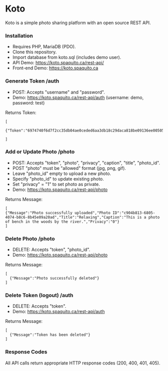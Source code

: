# Koto
Koto is a simple photo sharing platform with an open source REST API.

### Installation
* Requires PHP, MariaDB (PDO).
* Clone this repository.
* Import database from koto.sql (includes demo user).
* API Demo: https://koto.spaquito.ca/rest-api/
* Front-end Demo: https://koto.spaquito.ca

### Generate Token /auth
* POST: Accepts "username" and "password".
* Demo: https://koto.spaquito.ca/rest-api/auth (username: demo, password: test)

Returns Token:
````
[
  {"Token":"6974740f6d7f2cc35db04ae0ceded6aa3db18c29daca818be09136ee005050b7de5796559199e3478f560ee2c0365104395b8b6957884740c50077ef4ec9b9fa"}
  
]
````

### Add or Update Photo /photo
* POST: Accepts "token", "photo", "privacy", "caption", "title", "photo_id".
* POST "photo" must be "allowed" format (jpg, png, gif).
* Leave "photo_id" empty to upload a new photo.
* Specify "photo_id" to update existing photo.
* Set "privacy" = "1" to set photo as private.
* Demo: https://koto.spaquito.ca/rest-api/photo

Returns Message:
````
[
{"Message":"Photo successfully uploaded","Photo ID":"c904b813-6805-4074-b8c6-8b45e09a20ad","Title":"Relaxing","Caption":"This is a photo of bench in the woods by the river.","Privacy":"0"}  
]
````

### Delete Photo /photo
* DELETE: Accepts "token", "photo_id".
* Demo: https://koto.spaquito.ca/rest-api/photo

Returns Message:
````
[
  {"Message":"Photo successfully deleted"}
]
````

### Delete Token (logout) /auth
* DELETE: Accepts "token".
* Demo: https://koto.spaquito.ca/rest-api/auth

Returns Message:
````
[
  {"Message":"Token has been deleted"}
]
````

### Response Codes
All API calls return appropriate HTTP response codes (200, 400, 401, 405).
